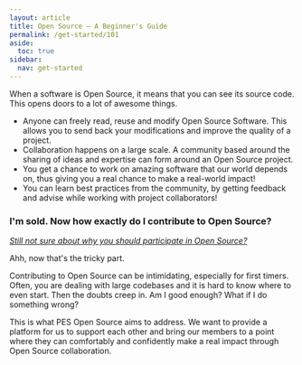```yaml
---
layout: article
title: Open Source – A Beginner's Guide
permalink: /get-started/101
aside:
  toc: true
sidebar:
  nav: get-started
---
```


When a software is Open Source, it means that you can see its source code. This opens doors to a lot of awesome things.

- Anyone can freely read, reuse and modify Open Source Software. This allows you to send back your modifications and improve the quality of a project.
- Collaboration happens on a large scale. A community based around the sharing of ideas and expertise can form around an Open Source project.
- You get a chance to work on amazing software that our world depends on, thus giving you a real chance to make a real-world impact!
- You can learn best practices from the community, by getting feedback and advise while working with project collaborators!

### I'm sold. Now how exactly do I contribute to Open Source?

[*Still not sure about why you should participate in Open Source?*](/get-started/whats-in-it-for-me)

Ahh, now that's the tricky part.

Contributing to Open Source can be intimidating, especially for first timers. Often, you are dealing with large codebases and it is hard to know where to even start. Then the doubts creep in. Am I good enough? What if I do something wrong?

This is what PES Open Source aims to address. We want to provide a platform for us to support each other and bring our members to a point where they can comfortably and confidently make a real impact through Open Source collaboration.

